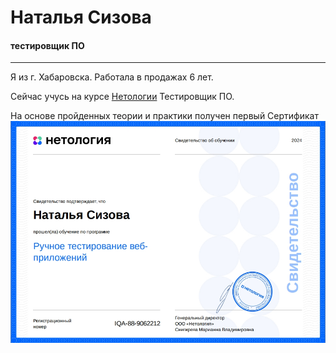 # **Наталья Сизова**
#### тестировщик ПО
---


Я из г. Хабаровска. 
Работала в продажах 6 лет. 

Сейчас учусь на курсе [Нетологии](https://netology.ru/profile/program/qa-88/schedule/all)  Тестировщик ПО.


На основе пройденных теории и практики получен первый Сертификат ![сертификат](https://github.com/Sizova-QA88/Sizova-s-Portfolio/blob/main/Certificatemanual%20testing.jpg) 





